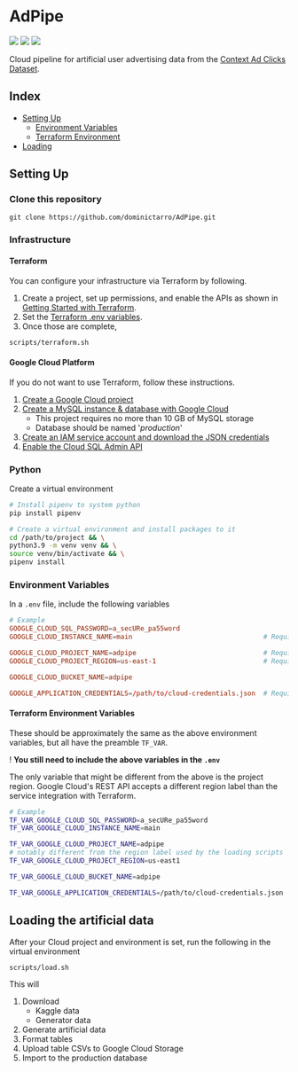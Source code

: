 # AdPipe

<div>
    <img src="https://img.shields.io/static/v1?label=Latest&message=v0.0.1-Beta&color=informational">
    <img src="https://img.shields.io/static/v1?label=Python&message=3.9%2B&color=important">
    <img src="https://img.shields.io/static/v1?label=MySQL&message=8.0&color=important">
</div>

Cloud pipeline for artificial user advertising data from the [Context Ad Clicks Dataset](https://www.kaggle.com/datasets/arashnic/ctrtest).

## Index

- [Setting Up](#setting-up)
    - [Environment Variables](#environment-variables)
    - [Terraform Environment](#terraform-environment-variables)
- [Loading](#loading)

<div id="setting-up"></div>

## Setting Up

### Clone this repository

`git clone https://github.com/dominictarro/AdPipe.git`

### Infrastructure

#### **Terraform**

You can configure your infrastructure via Terraform by following.

1. Create a project, set up permissions, and enable the APIs as shown in [Getting Started with Terraform](https://cloud.google.com/docs/terraform/get-started-with-terraform).
1. Set the [Terraform .env variables](#terraform-env).
1. Once those are complete,

```bash
scripts/terraform.sh
```

#### **Google Cloud Platform**

If you do not want to use Terraform, follow these instructions.

1. [Create a Google Cloud project](https://cloud.google.com/resource-manager/docs/creating-managing-projects)
1. [Create a MySQL instance & database with Google Cloud](https://cloud.google.com/sql/docs/mysql/create-manage-databases)
    - This project requires no more than 10 GB of MySQL storage
    - Database should be named '*production*'
1. [Create an IAM service account and download the JSON credentials](https://cloud.google.com/docs/authentication/getting-started)
1. [Enable the Cloud SQL Admin API](https://cloud.google.com/sql/docs/mysql/admin-api#gcloud)

### Python

Create a virtual environment

```bash
# Install pipenv to system python
pip install pipenv

# Create a virtual environment and install packages to it
cd /path/to/project && \
python3.9 -m venv venv && \
source venv/bin/activate && \
pipenv install
```

<div id="#environment-variables"></div>

### Environment Variables

In a `.env` file, include the following variables

```conf
# Example
GOOGLE_CLOUD_SQL_PASSWORD=a_secURe_pa55word
GOOGLE_CLOUD_INSTANCE_NAME=main                                 # Required for loading scripts

GOOGLE_CLOUD_PROJECT_NAME=adpipe                                # Required for loading scripts
GOOGLE_CLOUD_PROJECT_REGION=us-east-1                           # Required for loading scripts

GOOGLE_CLOUD_BUCKET_NAME=adpipe

GOOGLE_APPLICATION_CREDENTIALS=/path/to/cloud-credentials.json  # Required for Google Cloud Python API

```

<div id="#terraform-environment-variables"></div>

#### Terraform Environment Variables

These should be approximately the same as the above environment variables, but all have the preamble `TF_VAR`.

! **You still need to include the above variables in the `.env`**

The only variable that might be different from the above is the project region. Google Cloud's REST API accepts a different region label than the service integration with Terraform.

```sh
# Example
TF_VAR_GOOGLE_CLOUD_SQL_PASSWORD=a_secURe_pa55word
TF_VAR_GOOGLE_CLOUD_INSTANCE_NAME=main

TF_VAR_GOOGLE_CLOUD_PROJECT_NAME=adpipe
# notably different from the region label used by the loading scripts
TF_VAR_GOOGLE_CLOUD_PROJECT_REGION=us-east1

TF_VAR_GOOGLE_CLOUD_BUCKET_NAME=adpipe

TF_VAR_GOOGLE_APPLICATION_CREDENTIALS=/path/to/cloud-credentials.json
```

<div id="loading"></div>

## Loading the artificial data

After your Cloud project and environment is set, run the following in the virtual environment

```bash
scripts/load.sh
```

This will

1. Download
    - Kaggle data
    - Generator data
1. Generate artificial data
1. Format tables
1. Upload table CSVs to Google Cloud Storage
1. Import to the production database
